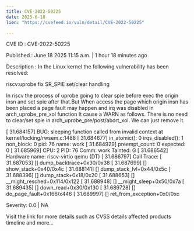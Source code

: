 ```yaml
---
title: CVE-2022-50225
date: 2025-6-18
lien: "https://cvefeed.io/vuln/detail/CVE-2022-50225"

---
```


CVE ID : CVE-2022-50225

Published :  June 18
2025
11:15 a.m. | 1 hour
18 minutes ago

Description : In the Linux kernel
the following vulnerability has been resolved:

riscv:uprobe fix SR_SPIE set/clear handling

In riscv the process of uprobe going to clear spie before exec
the origin insn
and set spie after that.But When access the page
which origin insn has been placed a page fault may happen and
irq was disabled in arch_uprobe_pre_xol function
It cause a WARN
as follows.
There is no need to clear/set spie in arch_uprobe_pre/post/abort_xol.
We can just remove it.

[   31.684157] BUG: sleeping function called from invalid context at kernel/locking/rwsem.c:1488
[   31.684677] in_atomic(): 0
irqs_disabled(): 1
non_block: 0
pid: 76
name: work
[   31.684929] preempt_count: 0
expected: 0
[   31.685969] CPU: 2 PID: 76 Comm: work Tainted: G
[   31.686542] Hardware name: riscv-virtio
qemu (DT)
[   31.686797] Call Trace:
[   31.687053] [] dump_backtrace+0x30/0x38
[   31.687699] [] show_stack+0x40/0x4c
[   31.688141] [] dump_stack_lvl+0x44/0x5c
[   31.688396] [] dump_stack+0x18/0x20
[   31.688653] [] __might_resched+0x114/0x122
[   31.688948] [] __might_sleep+0x50/0x7a
[   31.689435] [] down_read+0x30/0x130
[   31.689728] [] do_page_fault+0x166/x446
[   31.689997] [] ret_from_exception+0x0/0xc

Severity: 0.0 | NA

Visit the link for more details
such as CVSS details
affected products
timeline
and more...
